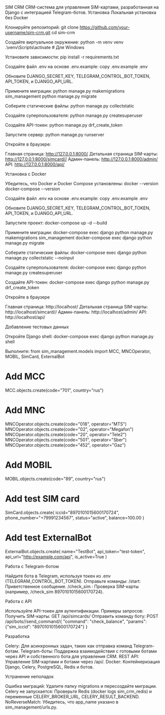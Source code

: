 SIM CRM
CRM-система для управления SIM-картами, разработанная на Django с интеграцией Telegram-ботов.
Установка
Локальная установка без Docker

Клонируйте репозиторий:
git clone https://github.com/your-username/sim-crm.git
cd sim-crm


Создайте виртуальное окружение:
python -m venv venv
.\venv\Scripts\activate  # Для Windows


Установите зависимости:
pip install -r requirements.txt


Создайте файл .env на основе .env.example:
copy .env.example .env

Обновите DJANGO_SECRET_KEY, TELEGRAM_CONTROL_BOT_TOKEN, API_TOKEN, и DJANGO_API_URL.

Примените миграции:
python manage.py makemigrations sim_management
python manage.py migrate


Соберите статические файлы:
python manage.py collectstatic


Создайте суперпользователя:
python manage.py createsuperuser


Создайте API-токен:
python manage.py drf_create_token <username>


Запустите сервер:
python manage.py runserver


Откройте в браузере:

Главная страница: http://127.0.0.1:8000/
Детальная страница SIM-карты: http://127.0.0.1:8000/simcard//
Админ-панель: http://127.0.0.1:8000/admin/
API: http://127.0.0.1:8000/api/



Установка с Docker

Убедитесь, что Docker и Docker Compose установлены:
docker --version
docker-compose --version


Создайте файл .env на основе .env.example:
copy .env.example .env

Обновите DJANGO_SECRET_KEY, TELEGRAM_CONTROL_BOT_TOKEN, API_TOKEN, и DJANGO_API_URL.

Запустите проект:
docker-compose up -d --build


Примените миграции:
docker-compose exec django python manage.py makemigrations sim_management
docker-compose exec django python manage.py migrate


Соберите статические файлы:
docker-compose exec django python manage.py collectstatic --noinput


Создайте суперпользователя:
docker-compose exec django python manage.py createsuperuser


Создайте API-токен:
docker-compose exec django python manage.py drf_create_token <username>


Откройте в браузере

Главная страница: http://localhost/
Детальная страница SIM-карты: http://localhost/simcard//
Админ-панель: http://localhost/admin/
API: http://localhost/api/



Добавление тестовых данных

Откройте Django shell:
docker-compose exec django python manage.py shell


Выполните:
from sim_management.models import MCC, MNCOperator, MOBIL, SimCard, ExternalBot

# Add MCC
MCC.objects.create(code="701", country="rus")

# Add MNC
MNCOperator.objects.create(code="018", operator="MTS")
MNCOperator.objects.create(code="02", operator="Megafon")
MNCOperator.objects.create(code="20", operator="Tele2")
MNCOperator.objects.create(code="501", operator="Sber")
MNCOperator.objects.create(code="452", operator="Gaz")

# Add MOBIL
MOBIL.objects.create(code="89", country="rus")

# Add test SIM card
SimCard.objects.create(
    iccid="8970101015600170724",
    phone_number="+79991234567",
    status="active",
    balance=100.00
)

# Add test ExternalBot
ExternalBot.objects.create(
    name="TestBot",
    api_token="test-token",
    api_url="http://example.com/api",
    is_active=True
)



Работа с Telegram-ботом

Найдите бота в Telegram, используя токен из .env (TELEGRAM_CONTROL_BOT_TOKEN).
Отправьте команды:
/start: Приветственное сообщение.
/check_sim <ICCID>: Проверка SIM-карты (например, /check_sim 8970101015600170724).



Работа с API

Используйте API-токен для аутентификации.
Примеры запросов:
Получить SIM-карты: GET /api/simcards/
Отправить команду боту: POST /api/bots/<id>/send_command/{
    "command": "check_balance",
    "params": {"sim_iccid": "8970101015600170724"}
}





Разработка

Celery: Для асинхронных задач, таких как отправка команд Telegram-ботам.
Telegram-боты: Поддержка взаимодействия с готовыми ботами через API и собственного бота для управления CRM.
REST API: Управление SIM-картами и ботами через /api/.
Docker: Контейнеризация Django, Celery, PostgreSQL, Redis и ботов.

Устранение неполадок

Ошибка миграций: Удалите папку migrations и пересоздайте миграции.
Celery не запускается: Проверьте Redis (docker logs sim_crm_redis) и переменные CELERY_BROKER_URL, CELERY_RESULT_BACKEND.
NoReverseMatch: Убедитесь, что app_name указано в sim_management/urls.py.


